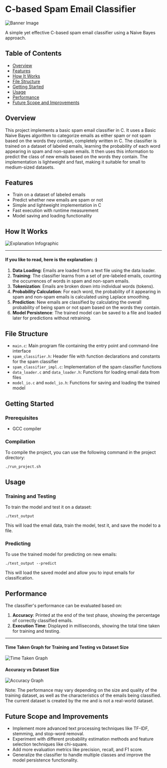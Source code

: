 # C-based Spam Email Classifier

![Banner Image](./images/bannerImg.png)

A simple yet effective C-based spam email classifier using a Naive Bayes approach.

## Table of Contents
- [Overview](#overview)
- [Features](#features)
- [How It Works](#how-it-works)
- [File Structure](#file-structure)
- [Getting Started](#getting-started)
- [Usage](#usage)
- [Performance](#performance)
- [Future Scope and Improvements](#future-scope-and-improvements)

## Overview

This project implements a basic spam email classifier in C. It uses a Basic Naive Bayes algorithm to categorize emails as either spam or not spam based on the words they contain, completely written in C. The classifier is trained on a dataset of labeled emails, learning the probability of each word appearing in spam and non-spam emails. It then uses this information to predict the class of new emails based on the words they contain. The implementation is lightweight and fast, making it suitable for small to medium-sized datasets.

## Features

- Train on a dataset of labeled emails
- Predict whether new emails are spam or not
- Simple and lightweight implementation in C
- Fast execution with runtime measurement
- Model saving and loading functionality

## How It Works

![Explanation Infographic](./images/how%20do%20we%20classifiy.png)

---

#### If you like to read, here is the explanation: :)

1. **Data Loading**: Emails are loaded from a text file using the data loader.
2. **Training**: The classifier learns from a set of pre-labeled emails, counting the occurrences of words in spam and non-spam emails.
3. **Tokenization**: Emails are broken down into individual words (tokens).
4. **Probability Calculation**: For each word, the probability of it appearing in spam and non-spam emails is calculated using Laplace smoothing.
5. **Prediction**: New emails are classified by calculating the overall probability of being spam or not spam based on the words they contain.
6. **Model Persistence**: The trained model can be saved to a file and loaded later for predictions without retraining.

## File Structure

- `main.c`: Main program file containing the entry point and command-line interface
- `spam_classifier.h`: Header file with function declarations and constants for the spam classifier
- `spam_classifier_impl.c`: Implementation of the spam classifier functions
- `data_loader.c` and `data_loader.h`: Functions for loading email data from files
- `model_io.c` and `model_io.h`: Functions for saving and loading the trained model

## Getting Started

### Prerequisites

- GCC compiler

### Compilation

To compile the project, you can use the following command in the project directory:

```
./run_project.sh
```


## Usage

### Training and Testing

To train the model and test it on a dataset:

```
./test_output
```

This will load the email data, train the model, test it, and save the model to a file.

### Predicting

To use the trained model for predicting on new emails:

```
./test_output --predict
```

This will load the saved model and allow you to input emails for classification.

## Performance

The classifier's performance can be evaluated based on:

1. **Accuracy**: Printed at the end of the test phase, showing the percentage of correctly classified emails.
2. **Execution Time**: Displayed in milliseconds, showing the total time taken for training and testing.

---

#### Time Taken Graph for Training and Testing vs Dataset Size
![Time Taken Graph](./images/timeTaken.png)

#### Accuracy vs Dataset Size
![Accuracy Graph](./images/accuracy.png)


Note: The performance may vary depending on the size and quality of the training dataset, as well as the characteristics of the emails being classified. The current dataset is created by the me and is not a real-world dataset.

## Future Scope and Improvements

- Implement more advanced text processing techniques like TF-IDF, stemming, and stop-word removal.
- Experiment with different probability estimation methods and feature selection techniques like chi-square.
- Add more evaluation metrics like precision, recall, and F1 score.
- Generalize the classifier to handle multiple classes and improve the model persistence functionality.

